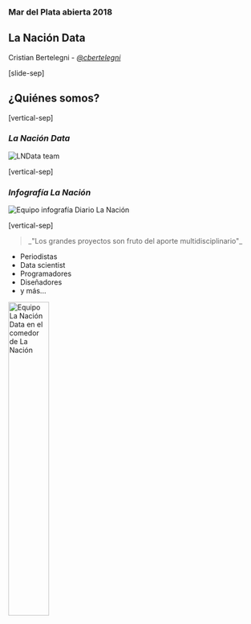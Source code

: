 ### Mar del Plata abierta 2018

## La Nación Data

<!-- _"De los datos a la viz"_ -->

Cristian Bertelegni - _[@cbertelegni][cbertelegni]_


[cbertelegni]: https://twitter.com/cbertelegni
<!-- [Congresoscopio][congresoscopio] -->
<!-- Note: hola mundo -->
<!-- [congresoscopio]: https://votaciones.lanacion.com.ar/ -->



[slide-sep]

<!-- # Hay equipo... -->

## ¿Quiénes somos?

[vertical-sep]

### _La Nación Data_ 

<img data-src="./images/lndata-team.jpeg" alt="LNData team" title="Equipo La Nación Data">

[vertical-sep]

### _Infografía La Nación_ 
<!-- FOTO EQUIPO 2 -->
<img data-src="./images/info-team.jpeg" alt="Equipo infografía Diario La Nación" title="Equipo infografía Diario La Nación">


[vertical-sep]

<!-- # Hay equipo... -->
<blockquote>_"Los grandes proyectos son fruto del aporte multidisciplinario"_ </blockquote>

<ul class="inline" style="padding-right: 40px;">
	<li class="fragment" data-autoslide="1000">Periodistas</li>
	<li class="fragment" data-autoslide="1000">Data scientist</li>
	<li class="fragment" data-autoslide="1000">Programadores</li>
	<li class="fragment" data-autoslide="1000">Diseñadores</li>
	<li class="fragment" >y más...</li>
</ul>
<img data-src="./images/foto_comedor.jpeg" alt="Equipo La Nación Data en el comedor de La Nación" title="Equipo La Nación Data en el comedor de La Nación" width="40%">
